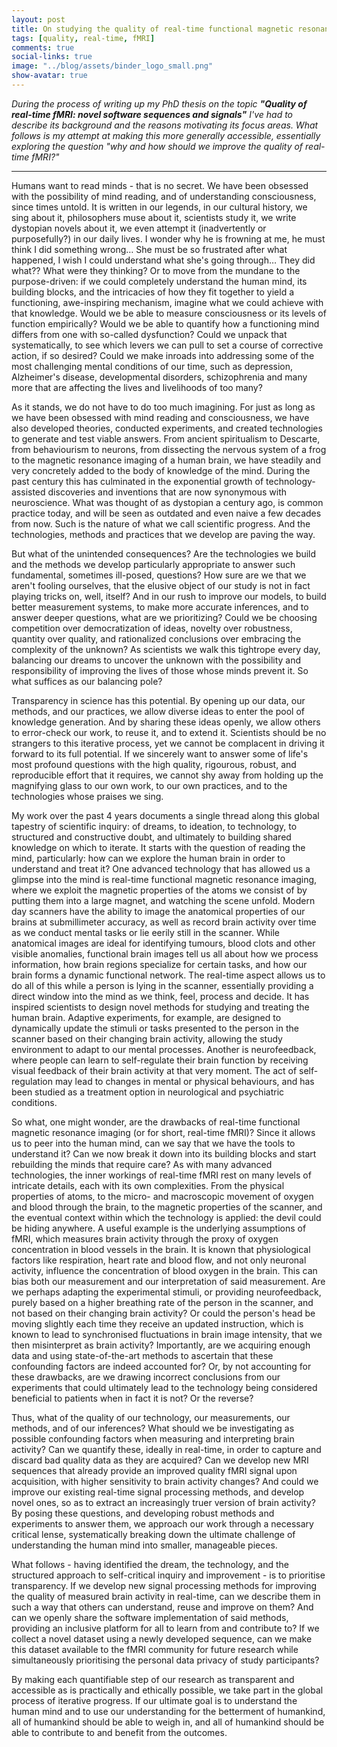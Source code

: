 ```yaml
---
layout: post
title: On studying the quality of real-time functional magnetic resonance imaging
tags: [quality, real-time, fMRI]
comments: true
social-links: true
image: "../blog/assets/binder_logo_small.png"
show-avatar: true
---
```


*During the process of writing up my PhD thesis on the topic ***"Quality of real-time fMRI: novel software sequences and signals"*** I've had to describe its background and the reasons motivating its focus areas. What follows is my attempt at making this more generally accessible, essentially exploring the question "why and how should we improve the quality of real-time fMRI?"*

---

Humans want to read minds - that is no secret. We have been obsessed with the possibility of mind reading, and of understanding consciousness, since times untold. It is written in our legends, in our cultural history, we sing about it, philosophers muse about it, scientists study it, we write dystopian novels about it, we even attempt it (inadvertently or purposefully?) in our daily lives. I wonder why he is frowning at me, he must think I did something wrong… She must be so frustrated after what happened, I wish I could understand what she's going through… They did what?? What were they thinking? Or to move from the mundane to the purpose-driven: if we could completely understand the human mind, its building blocks, and the intricacies of how they fit together to yield a functioning, awe-inspiring mechanism, imagine what we could achieve with that knowledge. Would we be able to measure consciousness or its levels of function empirically? Would we be able to quantify how a functioning mind differs from one with so-called dysfunction? Could we unpack that systematically, to see which levers we can pull to set a course of corrective action, if so desired? Could we make inroads into addressing some of the most challenging mental conditions of our time, such as depression, Alzheimer's disease, developmental disorders, schizophrenia and many more that are affecting the lives and livelihoods of too many?

As it stands, we do not have to do too much imagining. For just as long as we have been obsessed with mind reading and consciousness, we have also developed theories, conducted experiments, and created technologies to generate and test viable answers. From ancient spiritualism to Descarte, from behaviourism to neurons, from dissecting the nervous system of a frog to the magnetic resonance imaging of a human brain, we have steadily and very concretely added to the body of knowledge of the mind. During the past century this has culminated in the exponential growth of technology-assisted discoveries and inventions that are now synonymous with neuroscience. What was thought of as dystopian a century ago, is common practice today, and will be seen as outdated and even naive a few decades from now. Such is the nature of what we call scientific progress. And the technologies, methods and practices that we develop are paving the way.

But what of the unintended consequences? Are the technologies we build and the methods we develop particularly appropriate to answer such fundamental, sometimes ill-posed, questions? How sure are we that we aren't fooling ourselves, that the elusive object of our study is not in fact playing tricks on, well, itself? And in our rush to improve our models, to build better measurement systems, to make more accurate inferences, and to answer deeper questions, what are we prioritizing? Could we be choosing competition over democratization of ideas, novelty over robustness, quantity over quality, and rationalized conclusions over embracing the complexity of the unknown? As scientists we walk this tightrope every day, balancing our dreams to uncover the unknown with the possibility and responsibility of improving the lives of those whose minds prevent it. So what suffices as our balancing pole?

Transparency in science has this potential. By opening up our data, our methods, and our practices, we allow diverse ideas to enter the pool of knowledge generation. And by sharing these ideas openly, we allow others to error-check our work, to reuse it, and to extend it. Scientists should be no strangers to this iterative process, yet we cannot be complacent in driving it forward to its full potential. If we sincerely want to answer some of life's most profound questions with the high quality, rigourous, robust, and reproducible effort that it requires, we cannot shy away from holding up the magnifying glass to our own work, to our own practices, and to the technologies whose praises we sing.

My work over the past 4 years documents a single thread along this global tapestry of scientific inquiry: of dreams, to ideation, to technology, to structured and constructive doubt, and ultimately to building shared knowledge on which to iterate. It starts with the question of reading the mind, particularly: how can we explore the human brain in order to understand and treat it? One advanced technology that has allowed us a glimpse into the mind is real-time functional magnetic resonance imaging, where we exploit the magnetic properties of the atoms we consist of by putting them into a large magnet, and watching the scene unfold. Modern day scanners have the ability to image the anatomical properties of our brains at submillimeter accuracy, as well as record brain activity over time as we conduct mental tasks or lie eerily still in the scanner. While anatomical images are ideal for identifying tumours, blood clots and other visible anomalies, functional brain images tell us all about how we process information, how brain regions specialize for certain tasks, and how our brain forms a dynamic functional network. The real-time aspect allows us to do all of this while a person is lying in the scanner, essentially providing a direct window into the mind as we think, feel, process and decide. It has inspired scientists to design novel methods for studying and treating the human brain. Adaptive experiments, for example, are designed to dynamically update the stimuli or tasks presented to the person in the scanner based on their changing brain activity, allowing the study environment to adapt to our mental processes. Another is neurofeedback, where people can learn to self-regulate their brain function by receiving visual feedback of their brain activity at that very moment. The act of self-regulation may lead to changes in mental or physical behaviours, and has been studied as a treatment option in neurological and psychiatric conditions.

So what, one might wonder, are the drawbacks of real-time functional magnetic resonance imaging (or for short, real-time fMRI)? Since it allows us to peer into the human mind, can we say that we have the tools to understand it? Can we now break it down into its building blocks and start rebuilding the minds that require care? As with many advanced technologies, the inner workings of real-time fMRI rest on many levels of intricate details, each with its own complexities. From the physical properties of atoms, to the micro- and macroscopic movement of oxygen and blood through the brain, to the magnetic properties of the scanner, and the eventual context within which the technology is applied: the devil could be hiding anywhere. A useful example is the underlying assumptions of fMRI, which measures brain activity through the proxy of oxygen concentration in blood vessels in the brain. It is known that physiological factors like respiration, heart rate and blood flow, and not only neuronal activity, influence the concentration of blood oxygen in the brain. This can bias both our measurement and our interpretation of said measurement. Are we perhaps adapting the experimental stimuli, or providing neurofeedback, purely based on a higher breathing rate of the person in the scanner, and not based on their changing brain activity? Or could the person's head be moving slightly each time they receive an updated instruction, which is known to lead to synchronised fluctuations in brain image intensity, that we then misinterpret as brain activity? Importantly, are we acquiring enough data and using state-of-the-art methods to ascertain that these confounding factors are indeed accounted for? Or, by not accounting for these drawbacks, are we drawing incorrect conclusions from our experiments that could ultimately lead to the technology being considered beneficial to patients when in fact it is not? Or the reverse?

Thus, what of the quality of our technology, our measurements, our methods, and of our inferences? What should we be investigating as possible confounding factors when measuring and interpreting brain activity? Can we quantify these, ideally in real-time, in order to capture and discard bad quality data as they are acquired? Can we develop new MRI sequences that already provide an improved quality fMRI signal upon acquisition, with higher sensitivity to brain activity changes? And could we improve our existing real-time signal processing methods, and develop novel ones, so as to extract an increasingly truer version of brain activity? By posing these questions, and developing robust methods and experiments to answer them, we approach our work through a necessary critical lense, systematically breaking down the ultimate challenge of understanding the human mind into smaller, manageable pieces.

What follows - having identified the dream, the technology, and the structured approach to self-critical inquiry and improvement - is to prioritise transparency. If we develop new signal processing methods for improving the quality of measured brain activity in real-time, can we describe them in such a way that others can understand, reuse and improve on them? And can we openly share the software implementation of said methods, providing an inclusive platform for all to learn from and contribute to? If we collect a novel dataset using a newly developed sequence, can we make this dataset available to the fMRI community for future research while simultaneously prioritising the personal data privacy of study participants?

By making each quantifiable step of our research as transparent and accessible as is practically and ethically possible, we take part in the global process of iterative progress. If our ultimate goal is to understand the human mind and to use our understanding for the betterment of humankind, all of humankind should be able to weigh in, and all of humankind should be able to contribute to and benefit from the outcomes.
